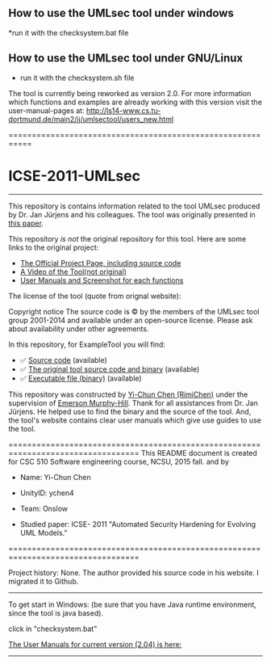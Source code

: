 
How to use the UMLsec tool under windows
------------------------------------------

*run it with the checksystem.bat file


How to use the UMLsec tool under GNU/Linux
--------------------------------------------

* run it with the checksystem.sh file


The tool is currently being reworked as version 2.0. For more information which functions and examples are already working with this version visit the user-manual-pages at:
http://ls14-www.cs.tu-dortmund.de/main2/jj/umlsectool/users_new.html


===========================================================

# ICSE-2011-UMLsec

***

This repository is contains information related to the tool UMLsec produced by Dr. Jan Jürjens and his colleagues. The tool was originally presented in [this paper](http://dl.acm.org/citation.cfm?doid=1985793.1985968).

This repository _is not_ the original repository for this tool. Here are some links to the original project:
* [The Official Project Page, including source code](https://www-secse.cs.tu-dortmund.de/jj/umlsectool/index.html)
* [A Video of the Tool(not original)](https://youtu.be/157mxnps2o4)
* [User Manuals and Screenshot for each functions](https://www-secse.cs.tu-dortmund.de/jj/umlsectool/users_new.html)

The license of the tool (quote from orignal website):

Copyright notice
The source code is © by the members of the UMLsec tool group 2001-2014 and available under an open-source license. Please ask about availability under other agreements.


In this repository, for ExampleTool you will find:
* :white_check_mark: [Source code](https://github.com/SoftwareEngineeringToolDemos/ICSE-2011-UMLsec) (available)
* :white_check_mark: [The original tool source code and binary](https://www-secse.cs.tu-dortmund.de/jj/umlsectool/current/) (available)
* :white_check_mark: [Executable file (binary)](https://github.com/SoftwareEngineeringToolDemos/ICSE-2011-UMLsec/tree/master/Executable%20file) (available)

This repository was constructed by [Yi-Chun Chen (RimiChen)](https://github.com/RimiChen) under the supervision of [Emerson Murphy-Hill](https://github.com/CaptainEmerson). Thank for all assistances from Dr. Jan Jürjens. He helped use to find the binary and the source of the tool. And, the tool's website contains clear user manuals which give use guides to use the tool.



==================================================================================
This README document is created for CSC 510 Software engineering course, NCSU, 2015 fall.
and by
* Name: Yi-Chun Chen
* UnityID: ychen4
* Team: Onslow

* Studied paper: ICSE- 2011 "Automated Security Hardening for Evolving UML Models."

==================================================================================

Project history: None.
The author provided his source code in his website. I migrated it to Github.

--------------------------
To get start in Windows:
(be sure that you have Java runtime environment, since the tool is java based).

click in "checksystem.bat"

[The User Manuals for current version (2.04) is here:](https://www-secse.cs.tu-dortmund.de/jj/umlsectool/users_new.html)

--------------------------
